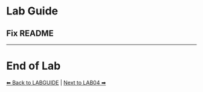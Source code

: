 # Lab Guide #

## Fix README ##




---
# End of Lab 

[⬅ Back to LABGUIDE](LABGUIDE.md) | [Next to LAB04 ➡](LAB04.md)